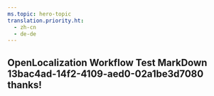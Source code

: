 ```yaml
---
ms.topic: hero-topic
translation.priority.ht: 
  - zh-cn
  - de-de
---
```

## OpenLocalization Workflow Test MarkDown 13bac4ad-14f2-4109-aed0-02a1be3d7080 thanks!
